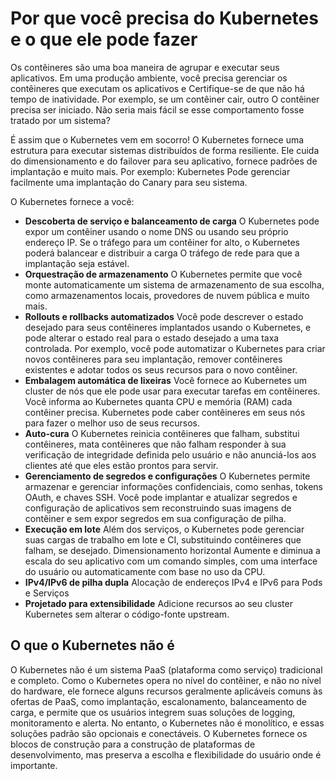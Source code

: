 # Por que você precisa do Kubernetes e o que ele pode fazer

Os contêineres são uma boa maneira de agrupar e executar seus aplicativos. Em uma produção ambiente, você precisa gerenciar os contêineres que executam os aplicativos e Certifique-se de que não há tempo de inatividade. Por exemplo, se um contêiner cair, outro O contêiner precisa ser iniciado. Não seria mais fácil se esse comportamento fosse tratado por um sistema?

É assim que o Kubernetes vem em socorro! O Kubernetes fornece uma estrutura para executar sistemas distribuídos de forma resiliente. Ele cuida do dimensionamento e do failover para seu aplicativo, fornece padrões de implantação e muito mais. Por exemplo: Kubernetes Pode gerenciar facilmente uma implantação do Canary para seu sistema.

O Kubernetes fornece a você:

* **Descoberta de serviço e balanceamento de carga** O Kubernetes pode expor um contêiner usando o nome DNS ou usando seu próprio endereço IP. Se o tráfego para um contêiner for alto, o Kubernetes poderá balancear e distribuir a carga O tráfego de rede para que a implantação seja estável.
* **Orquestração de armazenamento** O Kubernetes permite que você monte automaticamente um sistema de armazenamento de sua escolha, como armazenamentos locais, provedores de nuvem pública e muito mais.
* **Rollouts e rollbacks automatizados** Você pode descrever o estado desejado para seus contêineres implantados usando o Kubernetes, e pode alterar o estado real para o estado desejado a uma taxa controlada. Por exemplo, você pode automatizar o Kubernetes para criar novos contêineres para seu implantação, remover contêineres existentes e adotar todos os seus recursos para o novo contêiner.
* **Embalagem automática de lixeiras** Você fornece ao Kubernetes um cluster de nós que ele pode usar para executar tarefas em contêineres. Você informa ao Kubernetes quanta CPU e memória (RAM) cada contêiner precisa. Kubernetes pode caber contêineres em seus nós para fazer o melhor uso de seus recursos.
* **Auto-cura** O Kubernetes reinicia contêineres que falham, substitui contêineres, mata contêineres que não falham responder à sua verificação de integridade definida pelo usuário e não anunciá-los aos clientes até que eles estão prontos para servir.
* **Gerenciamento de segredos e configurações** O Kubernetes permite armazenar e gerenciar informações confidenciais, como senhas, tokens OAuth, e chaves SSH. Você pode implantar e atualizar segredos e configuração de aplicativos sem reconstruindo suas imagens de contêiner e sem expor segredos em sua configuração de pilha.
* **Execução em lote** Além dos serviços, o Kubernetes pode gerenciar suas cargas de trabalho em lote e CI, substituindo contêineres que falham, se desejado.
Dimensionamento horizontal Aumente e diminua a escala do seu aplicativo com um comando simples, com uma interface do usuário ou automaticamente com base no uso da CPU.
* **IPv4/IPv6 de pilha dupla** Alocação de endereços IPv4 e IPv6 para Pods e Serviços
* **Projetado para extensibilidade** Adicione recursos ao seu cluster Kubernetes sem alterar o código-fonte upstream.

## O que o Kubernetes não é

O Kubernetes não é um sistema PaaS (plataforma como serviço) tradicional e completo. Como o Kubernetes opera no nível do contêiner, e não no nível do hardware, ele fornece alguns recursos geralmente aplicáveis comuns às ofertas de PaaS, como implantação, escalonamento, balanceamento de carga, e permite que os usuários integrem suas soluções de logging, monitoramento e alerta. No entanto, o Kubernetes não é monolítico, e essas soluções padrão são opcionais e conectáveis. O Kubernetes fornece os blocos de construção para a construção de plataformas de desenvolvimento, mas preserva a escolha e flexibilidade do usuário onde é importante.